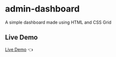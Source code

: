 # admin-dashboard

A simple dashboard made using HTML and CSS Grid

## Live Demo

[Live Demo](https://lazyellis.github.io/admin-dashboard) :point_left:
